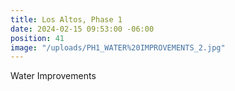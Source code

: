 ```yaml
---
title: Los Altos, Phase 1
date: 2024-02-15 09:53:00 -06:00
position: 41
image: "/uploads/PH1_WATER%20IMPROVEMENTS_2.jpg"
---
```


Water Improvements
